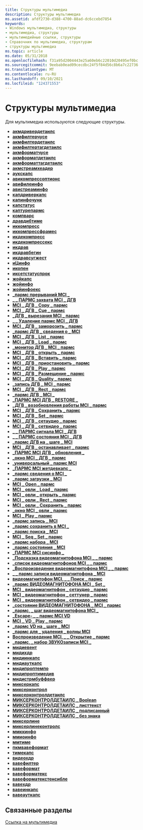 ```yaml
---
title: Структуры мультимедиа
description: Структуры мультимедиа
ms.assetid: afdf2730-d388-4700-88ad-dc6ccebd7854
keywords:
- Windows мультимедиа, структуры
- мультимедиа, структуры
- мультимедийные ссылки, структуры
- Справочник по мультимедиа, структурам
- структуры мультимедиа
ms.topic: article
ms.date: 05/31/2018
ms.openlocfilehash: f31a95d2004443e25a60eb6c22010d20495ef0bc
ms.sourcegitcommit: 9eebab0ead09cecdbc24f5f84d56c8b6a7c22736
ms.translationtype: MT
ms.contentlocale: ru-RU
ms.lasthandoff: 09/10/2021
ms.locfileid: "124371553"
---
```

# <a name="multimedia-structures"></a>Структуры мультимедиа

Для мультимедиа используются следующие структуры.

-   [**акмдривердетаилс**](/windows/win32/api/msacm/ns-msacm-acmdriverdetails)
-   [**акмфилтерчусе**](/windows/win32/api/msacm/ns-msacm-acmfilterchoose)
-   [**акмфилтердетаилс**](/windows/win32/api/msacm/ns-msacm-acmfilterdetails)
-   [**акмфилтертагдетаилс**](/windows/win32/api/msacm/ns-msacm-acmfiltertagdetails)
-   [**акмформатчусе**](/windows/win32/api/msacm/ns-msacm-acmformatchoose)
-   [**акмформатдетаилс**](/windows/win32/api/msacm/ns-msacm-acmformatdetails)
-   [**акмформаттагдетаилс**](/windows/win32/api/msacm/ns-msacm-acmformattagdetails)
-   [**акмстреамхеадер**](/windows/win32/api/msacm/ns-msacm-acmstreamheader)
-   [**аукскапс**](/windows/win32/api/mmeapi/ns-mmeapi-auxcaps)
-   [**авикомпрессоптионс**](/windows/desktop/api/Vfw/ns-vfw-avicompressoptions)
-   [**авифилеинфо**](/windows/desktop/api/Vfw/ns-vfw-avifileinfoa)
-   [**авистреаминфо**](/windows/desktop/api/Vfw/ns-vfw-avistreaminfoa)
-   [**капдриверкапс**](/windows/win32/api/vfw/ns-vfw-capdrivercaps)
-   [**капинфочунк**](/windows/win32/api/vfw/ns-vfw-capinfochunk)
-   [**капстатус**](/windows/win32/api/vfw/ns-vfw-capstatus)
-   [**каптурепармс**](/windows/win32/api/vfw/ns-vfw-captureparms)
-   [**компварс**](/windows/desktop/api/Vfw/ns-vfw-compvars)
-   [**дравдибтиме**](/windows/desktop/api/Vfw/ns-vfw-drawdibtime)
-   [**иккомпресс**](/windows/desktop/api/Vfw/ns-vfw-iccompress)
-   [**иккомпрессфрамес**](/windows/desktop/api/Vfw/ns-vfw-iccompressframes)
-   [**икдекомпресс**](/windows/desktop/api/Vfw/ns-vfw-icdecompress)
-   [**икдекомпрессекс**](/windows/desktop/api/Vfw/ns-vfw-icdecompressex)
-   [**икдрав**](/windows/desktop/api/Vfw/ns-vfw-icdraw)
-   [**икдравбегин**](/windows/desktop/api/Vfw/ns-vfw-icdrawbegin)
-   [**икдравсугжест**](/windows/desktop/api/Vfw/ns-vfw-icdrawsuggest)
-   [**иЦинфо**](/windows/desktop/api/Vfw/ns-vfw-icinfo)
-   [**икопен**](/windows/desktop/api/Vfw/ns-vfw-icopen)
-   [**иксетстатуспрок**](/windows/desktop/api/Vfw/ns-vfw-icsetstatusproc)
-   [**жойкапс**](/windows/win32/api/joystickapi/ns-joystickapi-joycaps)
-   [**жойинфо**](/windows/win32/api/joystickapi/ns-joystickapi-joyinfo)
-   [**жойинфоекс**](/windows/win32/api/joystickapi/ns-joystickapi-joyinfoex)
-   [**\_пармс прерываний MCI \_**](mci-break-parms.md)
-   [**\_ \_ ПАРМС захвата MCI \_ ДГВ**](/windows/desktop/api/Digitalv/ns-digitalv-mci_dgv_capture_parmsa)
-   [**MCI \_ ДГВ \_ Copy \_ пармс**](/windows/desktop/api/Digitalv/ns-digitalv-mci_dgv_copy_parms)
-   [**MCI \_ ДГВ \_ Cue \_ пармс**](/windows/desktop/api/Digitalv/ns-digitalv-mci_dgv_cue_parms)
-   [**\_ДГВ \_ вырезания MCI \_ пармс**](/windows/desktop/api/Digitalv/ns-digitalv-mci_dgv_cut_parms)
-   [**\_ \_ Удаление пармс MCI \_ ДГВ**](/windows/desktop/api/Digitalv/ns-digitalv-mci_dgv_delete_parms)
-   [**MCI \_ ДГВ \_ заморозить \_ пармс**](/windows/desktop/api/Digitalv/ns-digitalv-mci_dgv_rect_parms)
-   [**\_пармс ДГВ \_ сведения о \_ MCI**](/windows/desktop/api/Digitalv/ns-digitalv-mci_dgv_info_parmsa)
-   [**MCI \_ ДГВ \_ List \_ пармс**](/windows/desktop/api/Digitalv/ns-digitalv-mci_dgv_list_parmsa)
-   [**MCI \_ ДГВ \_ Load \_ пармс**](/previous-versions//dd743391(v=vs.85))
-   [**\_монитор ДГВ \_ MCI \_ пармс**](/windows/desktop/api/Digitalv/ns-digitalv-mci_dgv_monitor_parms)
-   [**MCI \_ ДГВ \_ открыть \_ пармс**](/windows/desktop/api/Digitalv/ns-digitalv-mci_dgv_open_parmsa)
-   [**MCI \_ ДГВ \_ Вставить \_ пармс**](/windows/desktop/api/Digitalv/ns-digitalv-mci_dgv_paste_parms)
-   [**MCI \_ ДГВ \_ приостановить \_ пармс**](/previous-versions//dd743395(v=vs.85))
-   [**MCI \_ ДГВ \_ Play \_ пармс**](/previous-versions//dd743396(v=vs.85))
-   [**MCI \_ ДГВ \_ Размещение \_ пармс**](/previous-versions//dd743397(v=vs.85))
-   [**MCI \_ ДГВ \_ Quality \_ пармс**](/windows/desktop/api/Digitalv/ns-digitalv-mci_dgv_quality_parmsa)
-   [**\_запись ДГВ \_ MCI \_ пармс**](/windows/desktop/api/Digitalv/ns-digitalv-mci_dgv_record_parms)
-   [**MCI \_ ДГВ \_ Rect \_ пармс**](/windows/win32/api/digitalv/ns-digitalv-mci_dgv_rect_parms)
-   [**\_пармс ДГВ \_ MCI \_**](/windows/desktop/api/Digitalv/ns-digitalv-mci_dgv_reserve_parmsa)
-   [**\_ПАРМС MCI ДГВ \_ RESTORE \_**](/windows/desktop/api/Digitalv/ns-digitalv-mci_dgv_restore_parmsa)
-   [**\_ДГВ \_ возобновления работы MCI \_ пармс**](/previous-versions//dd743403(v=vs.85))
-   [**MCI \_ ДГВ \_ Сохранить \_ пармс**](/windows/desktop/api/Digitalv/ns-digitalv-mci_dgv_save_parmsa)
-   [**MCI \_ ДГВ \_ Set \_ пармс**](/windows/desktop/api/Digitalv/ns-digitalv-mci_dgv_set_parms)
-   [**MCI \_ ДГВ \_ сетаудио \_ пармс**](/windows/desktop/api/Digitalv/ns-digitalv-mci_dgv_setaudio_parmsa)
-   [**MCI \_ ДГВ \_ сетвидео \_ пармс**](/windows/desktop/api/Digitalv/ns-digitalv-mci_dgv_setvideo_parmsa)
-   [**\_ \_ ПАРМС сигнала MCI \_ ДГВ**](/windows/desktop/api/Digitalv/ns-digitalv-mci_dgv_signal_parms)
-   [**\_ \_ ПАРМС состояния MCI \_ ДГВ**](/windows/desktop/api/Digitalv/ns-digitalv-mci_dgv_status_parmsa)
-   [**\_пармс ДГВ на \_ шаге \_ MCI**](/windows/desktop/api/Digitalv/ns-digitalv-mci_dgv_step_parms)
-   [**MCI \_ ДГВ \_ останавливает \_ пармс**](/previous-versions//dd743411(v=vs.85))
-   [**\_ПАРМС MCI ДГВ \_ обновления \_**](/windows/desktop/api/Digitalv/ns-digitalv-mci_dgv_update_parms)
-   [**\_окно MCI \_ ДГВ \_ пармс**](/windows/desktop/api/Digitalv/ns-digitalv-mci_dgv_window_parmsa)
-   [**\_универсальный \_ пармс MCI**](mci-generic-parms.md)
-   [**\_ПАРМС MCI жетдевкапс \_**](mci-getdevcaps-parms.md)
-   [**\_пармс сведения о MCI \_**](mci-info-parms.md)
-   [**\_пармс загрузки \_ MCI**](mci-load-parms.md)
-   [**MCI \_ Open \_ пармс**](mci-open-parms.md)
-   [**MCI \_ овли \_ Load \_ пармс**](mci-ovly-load-parms.md)
-   [**MCI \_ овли \_ открыть \_ пармс**](mci-ovly-open-parms.md)
-   [**MCI \_ овли \_ Rect \_ пармс**](mci-ovly-rect-parms.md)
-   [**MCI \_ овли \_ Сохранить \_ пармс**](/previous-versions//dd743447(v=vs.85))
-   [**\_окно MCI \_ овли \_ пармс**](mci-ovly-window-parms.md)
-   [**MCI \_ Play \_ пармс**](mci-play-parms.md)
-   [**\_пармс запись \_ MCI**](mci-record-parms.md)
-   [**\_пармс сохранить в MCI \_**](mci-save-parms.md)
-   [**\_пармс поиска \_ MCI**](mci-seek-parms.md)
-   [**MCI \_ Seq \_ Set \_ пармс**](mci-seq-set-parms.md)
-   [**\_пармс набора \_ MCI**](mci-set-parms.md)
-   [**\_пармс состояния \_ MCI**](mci-status-parms.md)
-   [**\_ПАРМС MCI сисинфо \_**](mci-sysinfo-parms.md)
-   [**\_Подсказка видеомагнитофона MCI \_ \_ пармс**](mci-vcr-cue-parms.md)
-   [**\_список видеомагнитофонов MCI \_ \_ пармс**](mci-vcr-list-parms.md)
-   [**\_Воспроизведение видеомагнитофона MCI \_ \_ пармс**](mci-vcr-play-parms.md)
-   [**\_ \_ пармс записи видеомагнитофона \_ MCI**](mci-vcr-record-parms.md)
-   [**видеомагнитофон MCI, \_ \_ Поиск \_ пармс**](mci-vcr-seek-parms.md)
-   [**\_пармс ВИДЕОМАГНИТОФОНА MCI \_ Set \_**](mci-vcr-set-parms.md)
-   [**MCI \_ видеомагнитофон \_ сетаудио \_ пармс**](mci-vcr-setaudio-parms.md)
-   [**MCI \_ видеомагнитофон \_ сеттунер \_ пармс**](mci-vcr-settuner-parms.md)
-   [**MCI \_ видеомагнитофон \_ сетвидео \_ пармс**](mci-vcr-setvideo-parms.md)
-   [**\_состояние ВИДЕОМАГНИТОФОНА \_ MCI \_ пармс**](mci-vcr-status-parms.md)
-   [**\_пармс, \_ шаг видеомагнитофона MCI \_**](mci-vcr-step-parms.md)
-   [**\_Escape- \_ \_ пармс MCI VD**](mci-vd-escape-parms.md)
-   [**MCI \_ VD \_ Play \_ пармс**](mci-vd-play-parms.md)
-   [**\_пармс VD на \_ шаге \_ MCI**](mci-vd-step-parms.md)
-   [**\_пармс для \_ удаления \_ волны MCI**](mci-wave-delete-parms.md)
-   [**Воспроизведение MCI, \_ \_ Открытие \_ пармс**](mci-wave-open-parms.md)
-   [**\_пармс, \_ набор ЗВУКОзаписи MCI \_**](mci-wave-set-parms.md)
-   [**мидиевент**](/windows/win32/api/mmeapi/ns-mmeapi-midievent)
-   [**мидихдр**](/windows/win32/api/mmeapi/ns-mmeapi-midihdr)
-   [**мидиинкапс**](/windows/win32/api/mmeapi/ns-mmeapi-midiincaps)
-   [**мидиауткапс**](/windows/win32/api/mmeapi/ns-mmeapi-midioutcaps)
-   [**мидипроптемпо**](/windows/win32/api/mmeapi/ns-mmeapi-midiproptempo)
-   [**мидипроптимедив**](/windows/win32/api/mmeapi/ns-mmeapi-midiproptimediv)
-   [**мидистрмбуффвер**](/windows/win32/api/mmeapi/ns-mmeapi-midistrmbuffver)
-   [**миксеркапс**](/windows/win32/api/mmeapi/ns-mmeapi-mixercaps)
-   [**миксерконтрол**](/windows/win32/api/mmeapi/ns-mmeapi-mixercontrol)
-   [**миксерконтролдетаилс**](/windows/win32/api/mmeapi/ns-mmeapi-mixercontroldetails_listtexta)
-   [**МИКСЕРКОНТРОЛДЕТАИЛС \_ Boolean**](/previous-versions//dd757295(v=vs.85))
-   [**МИКСЕРКОНТРОЛДЕТАИЛС \_ листтекст**](/previous-versions//dd757296(v=vs.85))
-   [**МИКСЕРКОНТРОЛДЕТАИЛС \_ подписанный**](/previous-versions//dd757297(v=vs.85))
-   [**МИКСЕРКОНТРОЛДЕТАИЛС \_ без знака**](/previous-versions//dd757298(v=vs.85))
-   [**миксерлине**](/windows/win32/api/mmeapi/ns-mmeapi-mixerline)
-   [**миксерлинеконтролс**](/windows/win32/api/mmeapi/ns-mmeapi-mixerlinecontrols)
-   [**ммккинфо**](/windows/win32/api/mmiscapi/ns-mmiscapi-mmckinfo)
-   [**ммиоинфо**](/previous-versions//dd757322(v=vs.85))
-   [**ммтиме**](/previous-versions//dd757347(v=vs.85))
-   [**пкмвавеформат**](/windows/win32/api/mmreg/ns-mmreg-pcmwaveformat)
-   [**тимекапс**](/windows/desktop/api/TimeAPI/ns-timeapi-timecaps)
-   [**видеохдр**](/windows/desktop/api/Vfw/ns-vfw-videohdr)
-   [**вавефилтер**](/windows/desktop/api/Mmreg/ns-mmreg-wavefilter)
-   [**вавеформат**](/windows/win32/api/mmreg/ns-mmreg-waveformat)
-   [**вавеформатекс**](/windows/win32/api/mmeapi/ns-mmeapi-waveformatex)
-   [**вавеформатекстенсибле**](/windows/win32/api/mmreg/ns-mmreg-waveformatextensible)
-   [**вавехдр**](/windows/win32/api/mmeapi/ns-mmeapi-wavehdr)
-   [**вавеинкапс**](/windows/win32/api/mmeapi/ns-mmeapi-waveincaps)
-   [**вавеауткапс**](/windows/win32/api/mmeapi/ns-mmeapi-waveoutcaps)

## <a name="related-topics"></a>Связанные разделы

<dl> <dt>

[Ссылка на мультимедиа](multimedia-reference.md)
</dt> </dl>

 

 